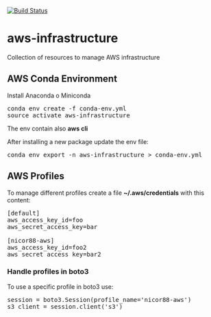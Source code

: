 [![Build Status](https://travis-ci.org/nicor88/aws-infrastructure.svg?branch=master)](https://travis-ci.org/nicor88/aws-infrastructure)

# aws-infrastructure
Collection of resources to manage AWS infrastructure

## AWS Conda Environment
Install Anaconda o Miniconda
<pre>conda env create -f conda-env.yml
source activate aws-infrastructure
</pre>
The env contain also **aws cli**

After installing a new package update the env file:
<pre>conda env export -n aws-infrastructure > conda-env.yml
</pre>

## AWS Profiles
To manage different profiles create a file __~/.aws/credentials__ with this content:

<pre>[default]
aws_access_key_id=foo
aws_secret_access_key=bar

[nicor88-aws]
aws_access_key_id=foo2
aws_secret_access_key=bar2
</pre>

### Handle profiles in boto3
To use a specific profile in boto3 use:
<pre>session = boto3.Session(profile_name='nicor88-aws')
s3_client = session.client('s3')
</pre>


